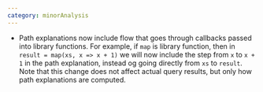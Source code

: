 ```yaml
---
category: minorAnalysis
---
```

* Path explanations now include flow that goes through callbacks passed into library functions. For example, if `map` is library function, then in `result = map(xs, x => x + 1)` we will now include the step from `x` to `x + 1` in the path explanation, instead og going directly from `xs` to `result`. Note that this change does not affect actual query results, but only how path explanations are computed.
